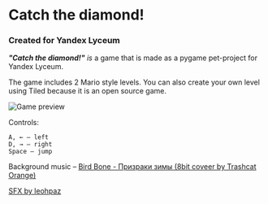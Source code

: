 # Catch the diamond!

### Created for Yandex Lyceum

***"Catch the diamond!"** is* a game that is made as a pygame pet-project for Yandex Lyceum.

The game includes 2 Mario style levels. You can also create your own level using Tiled because it is an open source game.

![Game preview](https://i.imgur.com/B5AcgnC.png)

Controls:

    A, ← – left
    D, → – right
    Space – jump

Background music – [Bird Bone - Призраки зимы (8bit coveer by Trashcat Orange)](https://youtu.be/HqRR5QECV4M?si=-NLpl35icGM--tdz)

[SFX by leohpaz](https://leohpaz.itch.io/minifantasy-dungeon-sfx-pack)
